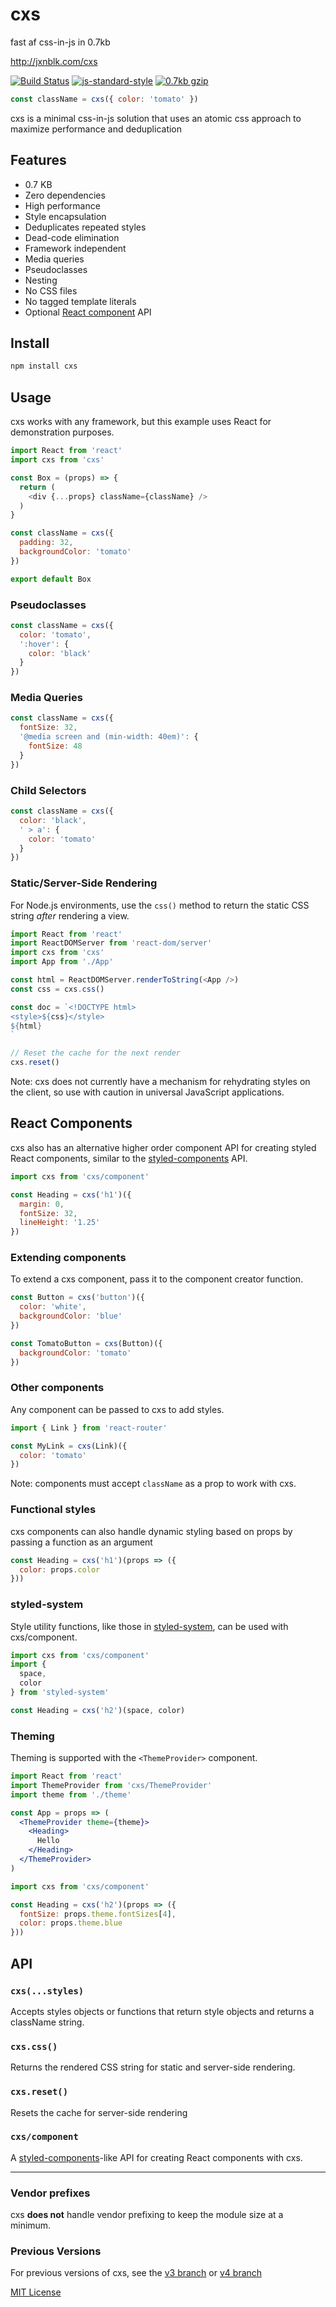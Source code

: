 
# cxs

fast af css-in-js in 0.7kb

http://jxnblk.com/cxs

[![Build Status][b]](https://travis-ci.org/jxnblk/cxs)
[![js-standard-style][std]](http://standardjs.com/)
[![0.7kb gzip][kb]](https://github.com/siddharthkp/bundlesize)

[b]: https://img.shields.io/travis/jxnblk/cxs/master.svg?style=flat-square
[std]: https://img.shields.io/badge/code%20style-standard-brightgreen.svg?style=flat-square
[kb]: https://img.shields.io/badge/gzip-0.7%20kb-brightgreen.svg?style=flat-square

```js
const className = cxs({ color: 'tomato' })
```

cxs is a minimal css-in-js solution that uses an atomic css approach to maximize performance and deduplication

## Features

- 0.7 KB
- Zero dependencies
- High performance
- Style encapsulation
- Deduplicates repeated styles
- Dead-code elimination
- Framework independent
- Media queries
- Pseudoclasses
- Nesting
- No CSS files
- No tagged template literals
- Optional [React component](#react-components) API


## Install

```sh
npm install cxs
```

## Usage

cxs works with any framework, but this example uses React for demonstration purposes.

```js
import React from 'react'
import cxs from 'cxs'

const Box = (props) => {
  return (
    <div {...props} className={className} />
  )
}

const className = cxs({
  padding: 32,
  backgroundColor: 'tomato'
})

export default Box
```

### Pseudoclasses

```js
const className = cxs({
  color: 'tomato',
  ':hover': {
    color: 'black'
  }
})
```

### Media Queries

```js
const className = cxs({
  fontSize: 32,
  '@media screen and (min-width: 40em)': {
    fontSize: 48
  }
})
```

### Child Selectors

```js
const className = cxs({
  color: 'black',
  ' > a': {
    color: 'tomato'
  }
})
```


### Static/Server-Side Rendering

For Node.js environments, use the `css()` method to return the static CSS string *after* rendering a view.

```js
import React from 'react'
import ReactDOMServer from 'react-dom/server'
import cxs from 'cxs'
import App from './App'

const html = ReactDOMServer.renderToString(<App />)
const css = cxs.css()

const doc = `<!DOCTYPE html>
<style>${css}</style>
${html}
`

// Reset the cache for the next render
cxs.reset()
```

Note: cxs does not currently have a mechanism for rehydrating styles on the client, so use with caution in universal JavaScript applications.


## React Components

cxs also has an alternative higher order component API for creating styled React components, similar to the [styled-components][sc] API.

```js
import cxs from 'cxs/component'

const Heading = cxs('h1')({
  margin: 0,
  fontSize: 32,
  lineHeight: '1.25'
})
```

### Extending components

To extend a cxs component, pass it to the component creator function.

```js
const Button = cxs('button')({
  color: 'white',
  backgroundColor: 'blue'
})

const TomatoButton = cxs(Button)({
  backgroundColor: 'tomato'
})
```

### Other components

Any component can be passed to cxs to add styles.

```js
import { Link } from 'react-router'

const MyLink = cxs(Link)({
  color: 'tomato'
})
```

Note: components must accept `className` as a prop to work with cxs.


### Functional styles

cxs components can also handle dynamic styling based on props by passing a function as an argument

```js
const Heading = cxs('h1')(props => ({
  color: props.color
}))
```

### styled-system

Style utility functions, like those in [styled-system][s2], can be used with cxs/component.

```js
import cxs from 'cxs/component'
import {
  space,
  color
} from 'styled-system'

const Heading = cxs('h2')(space, color)
```

### Theming

Theming is supported with the `<ThemeProvider>` component.

```jsx
import React from 'react'
import ThemeProvider from 'cxs/ThemeProvider'
import theme from './theme'

const App = props => (
  <ThemeProvider theme={theme}>
    <Heading>
      Hello
    </Heading>
  </ThemeProvider>
)
```

```jsx
import cxs from 'cxs/component'

const Heading = cxs('h2')(props => ({
  fontSize: props.theme.fontSizes[4],
  color: props.theme.blue
}))
```

## API

### `cxs(...styles)`

Accepts styles objects or functions that return style objects and returns a className string.

### `cxs.css()`

Returns the rendered CSS string for static and server-side rendering.

### `cxs.reset()`

Resets the cache for server-side rendering

### `cxs/component`

A [styled-components][sc]-like API for creating React components with cxs.

---

### Vendor prefixes

cxs **does not** handle vendor prefixing to keep the module size at a minimum.

### Previous Versions

For previous versions of cxs, see the [v3 branch][v3] or [v4 branch][v4]

[sc]: https://www.styled-components.com (styled-components)
[2]: http://basscss.com
[3]: http://tachyons.io

[s2]: https://github.com/jxnblk/styled-system
[v3]: https://github.com/jxnblk/cxs/tree/v3
[v4]: https://github.com/jxnblk/cxs/tree/v4

[MIT License](LICENSE.md)
